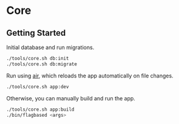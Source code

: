 # Core

## Getting Started
Initial database and run migrations.
```sh
./tools/core.sh db:init
./tools/core.sh db:migrate
```

Run using [air](https://github.com/cosmtrek/air), which reloads the app automatically on file changes.

```sh
./tools/core.sh app:dev
```

Otherwise, you can manually build and run the app.
```sh
./tools/core.sh app:build
./bin/flagbased <args>
```




